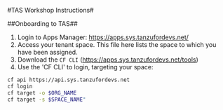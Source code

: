 #TAS Workshop Instructions#

##Onboarding to TAS##
1.  Login to Apps Manager:  https://apps.sys.tanzufordevs.net/
1.  Access your tenant space.  This file here lists the space to which you have been assigned.
2.  Download the `CF CLI`  (https://apps.sys.tanzufordevs.net/tools)
4.  Use the 'CF CLI' to login, targeting your space:
```sh
cf api https://api.sys.tanzufordevs.net
cf login
cf target -o $ORG_NAME
cf target -s $SPACE_NAME"
```